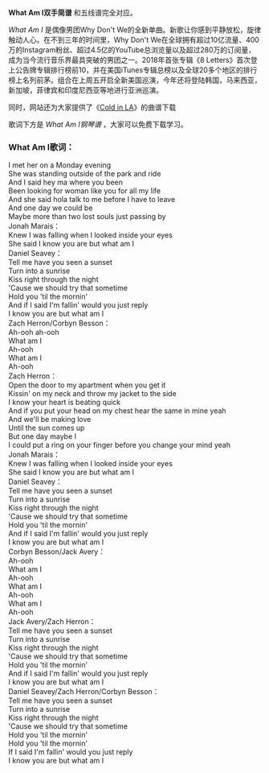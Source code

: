 

**What Am I双手简谱** 和五线谱完全对应。

_What Am I_ 是偶像男团Why Don't We的全新单曲。新歌让你感到平静放松，旋律触动人心。在不到三年的时间里，Why Don't
We在全球拥有超过10亿流量、400万的Instagram粉丝、超过4.5亿的YouTube总浏览量以及超过280万的订阅量，成为当今流行音乐界最具突破的男团之一。2018年首张专辑《8
Letters》首次登上公告牌专辑排行榜前10，并在美国iTunes专辑总榜以及全球20多个地区的排行榜上名列前茅。组合在上周五开启全新美国巡演，今年还将登陆韩国，马来西亚，新加坡，菲律宾和印度尼西亚等地进行亚洲巡演。

同时，网站还为大家提供了《[Cold in LA](Music-10218-Cold-in-LA-Why-Dont-We.html "Cold in
LA")》的曲谱下载

歌词下方是 _What Am I钢琴谱_ ，大家可以免费下载学习。

### What Am I歌词：

I met her on a Monday evening  
She was standing outside of the park and ride  
And I said hey ma where you been  
Been looking for woman like you for all my life  
And she said hola talk to me before I have to leave  
And one day we could be  
Maybe more than two lost souls just passing by  
Jonah Marais：  
Knew I was falling when I looked inside your eyes  
She said I know you are but what am I  
Daniel Seavey：  
Tell me have you seen a sunset  
Turn into a sunrise  
Kiss right through the night  
'Cause we should try that sometime  
Hold you 'til the mornin'  
And if I said I'm fallin' would you just reply  
I know you are but what am I  
Zach Herron/Corbyn Besson：  
Ah-ooh ah-ooh  
What am I  
Ah-ooh  
What am I  
Ah-ooh  
Zach Herron：  
Open the door to my apartment when you get it  
Kissin' on my neck and throw my jacket to the side  
I know your heart is beating quick  
And if you put your head on my chest hear the same in mine yeah  
And we'll be making love  
Until the sun comes up  
But one day maybe I  
I could put a ring on your finger before you change your mind yeah  
Jonah Marais：  
Knew I was falling when I looked inside your eyes  
She said I know you are but what am I  
Daniel Seavey：  
Tell me have you seen a sunset  
Turn into a sunrise  
Kiss right through the night  
'Cause we should try that sometime  
Hold you 'til the mornin'  
And if I said I'm fallin' would you just reply  
I know you are but what am I  
Corbyn Besson/Jack Avery：  
Ah-ooh  
What am I  
Ah-ooh  
What am I  
Ah-ooh  
What am I  
Ah-ooh  
Jack Avery/Zach Herron：  
Tell me have you seen a sunset  
Turn into a sunrise  
Kiss right through the night  
'Cause we should try that sometime  
Hold you 'til the mornin'  
And if I said I'm fallin' would you just reply  
I know you are but what am I  
Daniel Seavey/Zach Herron/Corbyn Besson：  
Tell me have you seen a sunset  
Turn into a sunrise  
Kiss right through the night  
'Cause we should try that sometime  
Hold you 'til the mornin'  
Hold you 'til the mornin'  
If I said I'm fallin' would you just reply  
I know you are but what am I

